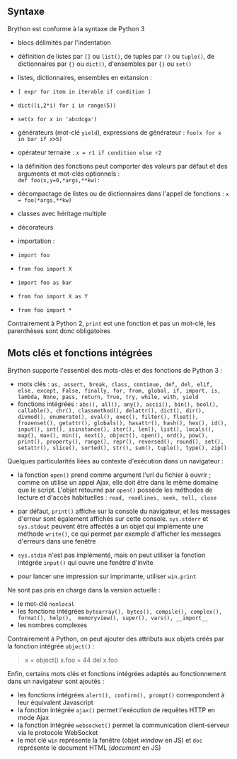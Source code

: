 Syntaxe
-------

Brython est conforme à la syntaxe de Python 3

- blocs délimités par l'indentation
- définition de listes par `[]` ou `list()`, de tuples par `()` ou `tuple()`, de dictionnaires par `{}` ou `dict()`, d'ensembles par `{}` ou `set()` 
- listes, dictionnaires, ensembles en extansion : 

 - `[ expr for item in iterable if condition ]`
 - `dict((i,2*i) for i in range(5))`
 - `set(x for x in 'abcdcga')`

- générateurs (mot-clé `yield`), expressions de générateur : `foo(x for x in bar if x>5)`
- opérateur ternaire : `x = r1 if condition else r2`
- la définition des fonctions peut comporter des valeurs par défaut et des arguments et mot-clés optionnels : <br>`def foo(x,y=0,*args,**kw):`
- décompactage de listes ou de dictionnaires dans l'appel de fonctions : `x = foo(*args,**kw)`
- classes avec héritage multiple
- décorateurs
- importation : 
 - `import foo`
 - `from foo import X`
 - `import foo as bar`
 - `from foo import X as Y`
 - `from foo import *`

Contrairement à Python 2, `print` est une fonction et pas un mot-clé, les parenthèses sont donc obligatoires

Mots clés et fonctions intégrées
--------------------------------

Brython supporte l'essentiel des mots-clés et des fonctions de Python 3 :
- mots clés : `as, assert, break, class, continue, def, del, elif, else, except, False, finally, for, from, global, if, import, is, lambda, None, pass, return, True, try, while, with, yield`
- fonctions intégrées : `abs(), all(), any(), ascii(), bin(), bool(), callable(), chr(), classmethod(), delattr(), dict(), dir(), divmod(), enumerate(), eval(), exec(), filter(), float(), frozenset(), getattr(), globals(), hasattr(), hash(), hex(), id(), input(), int(), isinstance(), iter(), len(), list(), locals(), map(), max(), min(), next(), object(), open(), ord(), pow(), print(), property(), range(), repr(), reversed(), round(), set(), setattr(), slice(), sorted(), str(), sum(), tuple(), type(), zip()`

Quelques particularités liées au contexte d'exécution dans un navigateur :

- la fonction `open()` prend comme argument l'url du fichier à ouvrir ; comme on utilise un appel Ajax, elle doit être dans le même domaine que le script. L'objet retourné par `open()` possède les méthodes de lecture et d'accès habituelles : `read, readlines, seek, tell, close`

- par défaut, `print()` affiche sur la console du navigateur, et les messages d'erreur sont également affichés sur cette console. `sys.stderr` et `sys.stdout` peuvent être affectés à un objet qui implémente une méthode `write()`, ce qui permet par exemple d'afficher les messages d'erreurs dans une fenêtre

- `sys.stdin` n'est pas implémenté, mais on peut utiliser la fonction intégrée `input()` qui ouvre une fenêtre d'invite

- pour lancer une impression sur imprimante, utiliser `win.print`

Ne sont pas pris en charge dans la version actuelle : 

- le mot-clé `nonlocal`
- les fonctions intégrées `bytearray(), bytes(), compile(), complex(), format(), help(),  memoryview(), super(), vars(), __import__`
- les nombres complexes

Contrairement à Python, on peut ajouter des attributs aux objets créés par la fonction intégrée `object()` :

>    x = object()
>    x.foo = 44
>    del x.foo

Enfin, certains mots clés et fonctions intégrées adaptés au fonctionnement dans un navigateur sont ajoutés :

- les fonctions intégrées `alert(), confirm(), prompt()` correspondent à leur équivalent Javascript
- la fonction intégrée `ajax()` permet l'exécution de requêtes HTTP en mode Ajax
- la fonction intégrée `websocket()` permet la communication client-serveur via le protocole WebSocket
- le mot clé `win` représente la fenêtre (objet _window_ en JS) et `doc` représente le document HTML (_document_ en JS)

